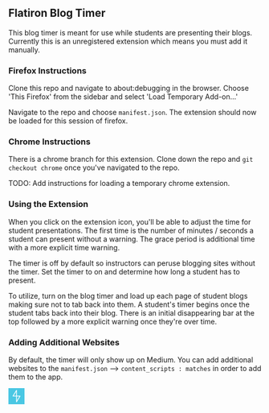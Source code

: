 ## Flatiron Blog Timer

This blog timer is meant for use while students are presenting their blogs. Currently this is an unregistered extension which means you must add it manually.

### Firefox Instructions

Clone this repo and navigate to about:debugging in the browser. Choose 'This Firefox' from the sidebar and select 'Load Temporary Add-on...'

Navigate to the repo and choose `manifest.json`. The extension should now be loaded for this session of firefox.

### Chrome Instructions

There is a chrome branch for this extension. Clone down the repo and `git checkout chrome` once you've navigated to the repo.

TODO: Add instructions for loading a temporary chrome extension.

### Using the Extension

When you click on the extension icon, you'll be able to adjust the time for student presentations. The first time is the number of minutes / seconds a student can present without a warning. The grace period is additional time with a more explicit time warning.

The timer is off by default so instructors can peruse blogging sites without the timer. Set the timer to on and determine how long a student has to present.

To utilize, turn on the blog timer and load up each page of student blogs making sure not to tab back into them. A student's timer begins once the student tabs back into their blog. There is an initial disappearing bar at the top followed by a more explicit warning once they're over time.

### Adding Additional Websites

By default, the timer will only show up on Medium. You can add additional websites to the `manifest.json` --> `content_scripts : matches` in order to add them to the app.

![Flatiron](/icons/learn-32x32.png)
